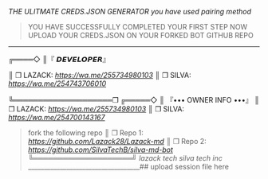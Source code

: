 *THE ULITMATE CREDS.JSON GENERATOR*
*you have used pairing method*
> YOU HAVE SUCCESSFULLY COMPLETED YOUR FIRST STEP
> NOW UPLOAD YOUR CREDS.JSON ON YOUR FORKED BOT GITHUB REPO
____________________________________
╔════◇
║『 𝘿𝙀𝙑𝙀𝙇𝙊𝙋𝙀𝙍』

║ ❒ LAZACK: _https://wa.me/255734980103_
║ ❒ SILVA: _https://wa.me/254743706010_

╚════════════════════❒
╔═════◇
║ 『••• OWNER INFO •••』
║ ❒ LAZACK: _https://wa.me/255734980103_
║ ❒ SILVA: _https://wa.me/254700143167_
> fork the following repo
║ ❒ Repo 1: _https://github.com/Lazack28/Lazack-md_
║ ❒ Repo 2: _https://github.com/SilvaTechB/silva-md-bot_
╚════════════════════╝ 
*lazack tech*
*silva tech inc*
___________________________________## upload session file here 


